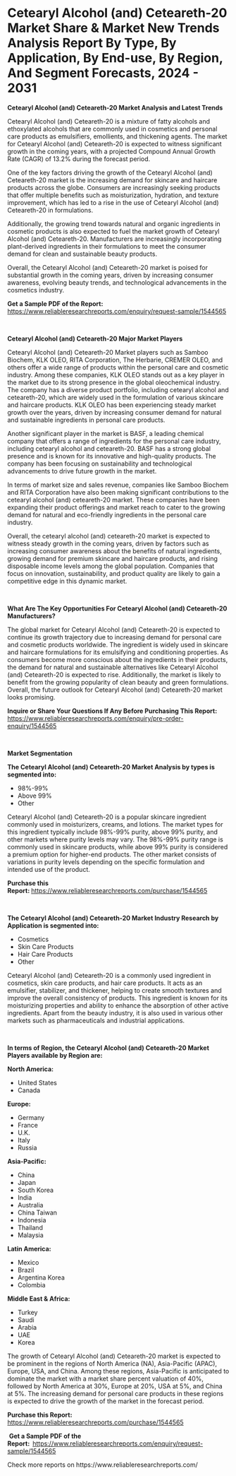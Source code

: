 <p><h1>Cetearyl Alcohol (and) Ceteareth-20 Market Share & Market New Trends Analysis Report By Type, By Application, By End-use, By Region, And Segment Forecasts, 2024 - 2031</h1></p><p><strong>Cetearyl Alcohol (and) Ceteareth-20 Market Analysis and Latest Trends</strong></p>
<p><p>Cetearyl Alcohol (and) Ceteareth-20 is a mixture of fatty alcohols and ethoxylated alcohols that are commonly used in cosmetics and personal care products as emulsifiers, emollients, and thickening agents. The market for Cetearyl Alcohol (and) Ceteareth-20 is expected to witness significant growth in the coming years, with a projected Compound Annual Growth Rate (CAGR) of 13.2% during the forecast period.</p><p>One of the key factors driving the growth of the Cetearyl Alcohol (and) Ceteareth-20 market is the increasing demand for skincare and haircare products across the globe. Consumers are increasingly seeking products that offer multiple benefits such as moisturization, hydration, and texture improvement, which has led to a rise in the use of Cetearyl Alcohol (and) Ceteareth-20 in formulations.</p><p>Additionally, the growing trend towards natural and organic ingredients in cosmetic products is also expected to fuel the market growth of Cetearyl Alcohol (and) Ceteareth-20. Manufacturers are increasingly incorporating plant-derived ingredients in their formulations to meet the consumer demand for clean and sustainable beauty products.</p><p>Overall, the Cetearyl Alcohol (and) Ceteareth-20 market is poised for substantial growth in the coming years, driven by increasing consumer awareness, evolving beauty trends, and technological advancements in the cosmetics industry.</p></p>
<p><strong>Get a Sample PDF of the Report:&nbsp;</strong> <a href="https://www.reliableresearchreports.com/enquiry/request-sample/1544565">https://www.reliableresearchreports.com/enquiry/request-sample/1544565</a></p>
<p>&nbsp;</p>
<p><strong>Cetearyl Alcohol (and) Ceteareth-20 Major Market Players</strong></p>
<p><p>Cetearyl Alcohol (and) Ceteareth-20 Market players such as Samboo Biochem, KLK OLEO, RITA Corporation, The Herbarie, CREMER OLEO, and others offer a wide range of products within the personal care and cosmetic industry. Among these companies, KLK OLEO stands out as a key player in the market due to its strong presence in the global oleochemical industry. The company has a diverse product portfolio, including cetearyl alcohol and ceteareth-20, which are widely used in the formulation of various skincare and haircare products. KLK OLEO has been experiencing steady market growth over the years, driven by increasing consumer demand for natural and sustainable ingredients in personal care products.</p><p>Another significant player in the market is BASF, a leading chemical company that offers a range of ingredients for the personal care industry, including cetearyl alcohol and ceteareth-20. BASF has a strong global presence and is known for its innovative and high-quality products. The company has been focusing on sustainability and technological advancements to drive future growth in the market.</p><p>In terms of market size and sales revenue, companies like Samboo Biochem and RITA Corporation have also been making significant contributions to the cetearyl alcohol (and) ceteareth-20 market. These companies have been expanding their product offerings and market reach to cater to the growing demand for natural and eco-friendly ingredients in the personal care industry.</p><p>Overall, the cetearyl alcohol (and) ceteareth-20 market is expected to witness steady growth in the coming years, driven by factors such as increasing consumer awareness about the benefits of natural ingredients, growing demand for premium skincare and haircare products, and rising disposable income levels among the global population. Companies that focus on innovation, sustainability, and product quality are likely to gain a competitive edge in this dynamic market.</p></p>
<p>&nbsp;</p>
<p><strong>What Are The Key Opportunities For Cetearyl Alcohol (and) Ceteareth-20 Manufacturers?</strong></p>
<p><p>The global market for Cetearyl Alcohol (and) Ceteareth-20 is expected to continue its growth trajectory due to increasing demand for personal care and cosmetic products worldwide. The ingredient is widely used in skincare and haircare formulations for its emulsifying and conditioning properties. As consumers become more conscious about the ingredients in their products, the demand for natural and sustainable alternatives like Cetearyl Alcohol (and) Ceteareth-20 is expected to rise. Additionally, the market is likely to benefit from the growing popularity of clean beauty and green formulations. Overall, the future outlook for Cetearyl Alcohol (and) Ceteareth-20 market looks promising.</p></p>
<p><strong>Inquire or Share Your Questions If Any Before Purchasing This Report:</strong> <a href="https://www.reliableresearchreports.com/enquiry/pre-order-enquiry/1544565">https://www.reliableresearchreports.com/enquiry/pre-order-enquiry/1544565</a></p>
<p>&nbsp;</p>
<p><strong>Market Segmentation</strong></p>
<p><strong>The Cetearyl Alcohol (and) Ceteareth-20 Market Analysis by types is segmented into:</strong></p>
<p><ul><li>98%-99%</li><li>Above 99%</li><li>Other</li></ul></p>
<p><p>Cetearyl Alcohol (and) Ceteareth-20 is a popular skincare ingredient commonly used in moisturizers, creams, and lotions. The market types for this ingredient typically include 98%-99% purity, above 99% purity, and other markets where purity levels may vary. The 98%-99% purity range is commonly used in skincare products, while above 99% purity is considered a premium option for higher-end products. The other market consists of variations in purity levels depending on the specific formulation and intended use of the product.</p></p>
<p><strong>Purchase this Report:&nbsp;</strong><a href="https://www.reliableresearchreports.com/purchase/1544565">https://www.reliableresearchreports.com/purchase/1544565</a></p>
<p>&nbsp;</p>
<p><strong>The Cetearyl Alcohol (and) Ceteareth-20 Market Industry Research by Application is segmented into:</strong></p>
<p><ul><li>Cosmetics</li><li>Skin Care Products</li><li>Hair Care Products</li><li>Other</li></ul></p>
<p><p>Cetearyl Alcohol (and) Ceteareth-20 is a commonly used ingredient in cosmetics, skin care products, and hair care products. It acts as an emulsifier, stabilizer, and thickener, helping to create smooth textures and improve the overall consistency of products. This ingredient is known for its moisturizing properties and ability to enhance the absorption of other active ingredients. Apart from the beauty industry, it is also used in various other markets such as pharmaceuticals and industrial applications.</p></p>
<p>&nbsp;</p>
<p><strong>In terms of Region, the Cetearyl Alcohol (and) Ceteareth-20 Market Players available by Region are:</strong></p>
<p>
    <p> <strong> North America: </strong>
        <ul>
            <li>United States</li>
            <li>Canada</li>
        </ul>
        </p> 
    <p> <strong> Europe: </strong>
        <ul>
            <li>Germany</li>
            <li>France</li>
            <li>U.K.</li>
            <li>Italy</li>
            <li>Russia</li>
        </ul>
        </p> 
    <p> <strong> Asia-Pacific: </strong>
        <ul>
            <li>China</li>
            <li>Japan</li>
            <li>South Korea</li>
            <li>India</li>
            <li>Australia</li>
            <li>China Taiwan</li>
            <li>Indonesia</li>
            <li>Thailand</li>
            <li>Malaysia</li>
        </ul>
        </p> 
    <p> <strong> Latin America: </strong>
        <ul>
            <li>Mexico</li>
            <li>Brazil</li>
            <li>Argentina Korea</li>
            <li>Colombia</li>
        </ul>
        </p> 
    <p> <strong> Middle East & Africa: </strong>
        <ul>
            <li>Turkey</li>
            <li>Saudi</li>
            <li>Arabia</li>
            <li>UAE</li>
            <li>Korea</li>
        </ul>
    </p>
    </p>
<p><p>The growth of Cetearyl Alcohol (and) Ceteareth-20 market is expected to be prominent in the regions of North America (NA), Asia-Pacific (APAC), Europe, USA, and China. Among these regions, Asia-Pacific is anticipated to dominate the market with a market share percent valuation of 40%, followed by North America at 30%, Europe at 20%, USA at 5%, and China at 5%. The increasing demand for personal care products in these regions is expected to drive the growth of the market in the forecast period.</p></p>
<p><strong>Purchase this Report: </strong><a href="https://www.reliableresearchreports.com/purchase/1544565">https://www.reliableresearchreports.com/purchase/1544565</a></p>
<p>&nbsp;<strong>Get a Sample PDF of the Report:&nbsp;&nbsp;</strong><a href="https://www.reliableresearchreports.com/enquiry/request-sample/1544565">https://www.reliableresearchreports.com/enquiry/request-sample/1544565</a></p>
<p><strong></strong></p>
<p>Check more reports on https://www.reliableresearchreports.com/</p>